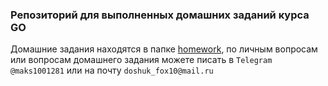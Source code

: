 ### Репозиторий для выполненных домашних заданий курса GO
Домашние задания находятся в папке [homework](/homework/), по личным вопросам или вопросам домашнего задания можете писать в `Telegram` `@maks1001281` или на почту `doshuk_fox10@mail.ru`